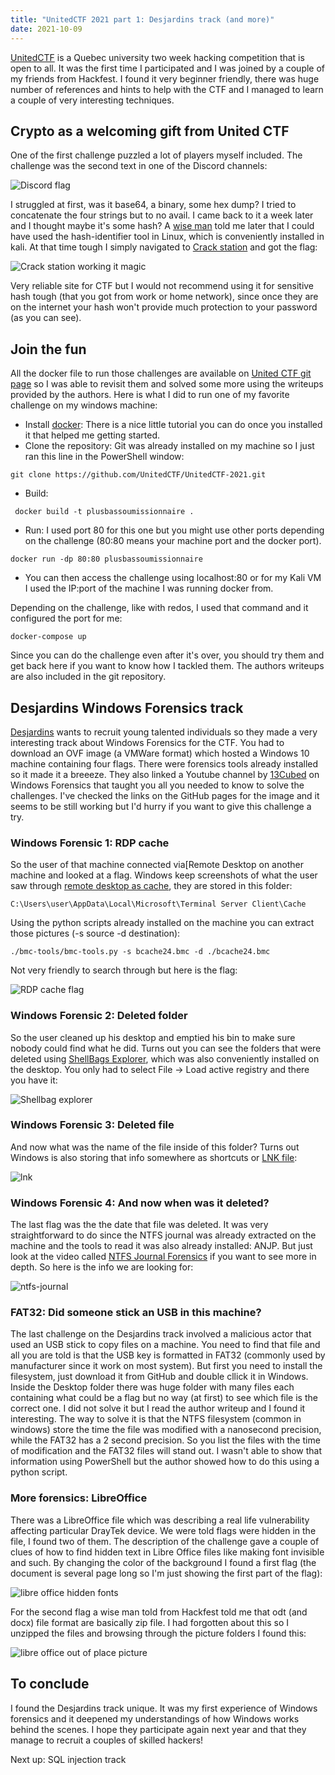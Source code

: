 ```yaml
---
title: "UnitedCTF 2021 part 1: Desjardins track (and more)"
date: 2021-10-09
---
```


[UnitedCTF](https://www.unitedctf.ca/) is a Quebec university two week hacking competition that is open to all. It was the first time I participated and I was joined by a couple of my friends from Hackfest. I found it very beginner friendly, there was huge number of references and hints to help with the CTF and I managed to learn a couple of very interesting techniques. 

## Crypto as a welcoming gift from United CTF

One of the first challenge puzzled a lot of players myself included. The challenge was the second text in one of the Discord channels:

![Discord flag](/will-hack-for-coffee/assets/images/unitedctf2021/discord-flag.png)

I struggled at first, was it base64, a binary, some hex dump? I tried to concatenate the four strings but to no avail. I came back to it a week later and I thought maybe it's some hash? A [wise man](https://www.mindkind.org/index.php) told me later that I could have used the hash-identifier tool in Linux, which is conveniently installed in kali. At that time tough I simply navigated to [Crack station](https://crackstation.net/) and got the flag:

![Crack station working it magic](/will-hack-for-coffee/assets/images/unitedctf2021/crack-station-magic.png)

Very reliable site for CTF but I would not recommend using it for sensitive hash tough (that you got from work or home network), since once they are on the internet your hash won't provide much protection to your password (as you can see).

## Join the fun

All the docker file to run those challenges are available on [United CTF git page](https://github.com/UnitedCTF/UnitedCTF-2021) so I was able to revisit them and solved some more using the writeups provided by the authors. Here is what I did to run one of my favorite challenge on my windows machine:
- Install [docker](https://www.docker.com/get-started): There is a nice little tutorial you can do once you installed it that helped me getting started.
- Clone the repository: Git was already installed on my machine so I just ran this line in the PowerShell window:
````
git clone https://github.com/UnitedCTF/UnitedCTF-2021.git
````
- Build:
````
 docker build -t plusbassoumissionnaire .
````
- Run: I used port 80 for this one but you might use other ports depending on the challenge (80:80 means your machine port and the docker port).
````
docker run -dp 80:80 plusbassoumissionnaire
````
- You can then access the challenge using localhost:80 or for my Kali VM I used the IP:port of the machine I was running docker from.

Depending on the challenge, like with redos, I used that command and it configured the port for me:
````
docker-compose up
````

Since you can do the challenge even after it's over, you should try them and get back here if you want to know how I tackled them. The authors writeups are also included in the git repository.

## Desjardins Windows Forensics track

[Desjardins](https://github.com/UnitedCTF/UnitedCTF-2021/blob/main/challenges/desjardins/Looking%20for%20interns-Recherchons%20des%20stagiaires.md) wants to recruit young talented individuals so they made a very interesting track about Windows Forensics for the CTF. You had to download an OVF image (a VMWare format) which hosted a Windows 10 machine containing four flags. There were forensics tools already installed so it made it a breeeze. They also linked a Youtube channel by [13Cubed](https://www.youtube.com/playlist?list=PLlv3b9B16ZadqDQH0lTRO4kqn2P1g9Mve) on Windows Forensics that taught you all you needed to know to solve the challenges. I've checked the links on the GitHub pages for the image and it seems to be still working but I'd hurry if you want to give this challenge a try.

### Windows Forensic 1: RDP cache

So the user of that machine connected via[Remote Desktop on another machine and looked at a flag. Windows keep screenshots of what the user saw through [remote desktop as cache](https://www.youtube.com/watch?v=NnEOk5-Dstw), they are stored in this folder:
````
C:\Users\user\AppData\Local\Microsoft\Terminal Server Client\Cache
```` 
Using the python scripts already installed on the machine you can extract those pictures (-s source -d destination):
````
./bmc-tools/bmc-tools.py -s bcache24.bmc -d ./bcache24.bmc
````
Not very friendly to search through but here is the flag:

![RDP cache flag](/will-hack-for-coffee/assets/images/unitedctf2021/rdp-cache-flag.png)

### Windows Forensic 2: Deleted folder

So the user cleaned up his desktop and emptied his bin to make sure nobody could find what he did. Turns out you can see the folders that were deleted using [ShellBags Explorer](https://www.youtube.com/watch?v=YvVemshnpKQ), which was also conveniently installed on the desktop. You only had to select File -> Load active registry and there you have it:

![Shellbag explorer](/will-hack-for-coffee/assets/images/unitedctf2021/shellbag-explorer.png)

### Windows Forensic 3: Deleted file

And now what was the name of the file inside of this folder? Turns out Windows is also storing that info somewhere as shortcuts or [LNK file](https://www.youtube.com/watch?v=YvVemshnpKQ):

![lnk](/will-hack-for-coffee/assets/images/unitedctf2021/lnk.png)

### Windows Forensic 4: And now when was it deleted?

The last flag was the the date that file was deleted. It was very straightforward to do since the NTFS journal was already extracted on the machine and the tools to read it was also already installed: ANJP. But just look at the video called [NTFS Journal Forensics](https://www.youtube.com/watch?v=1mwiShxREm8) if you want to see more in depth. So here is the info we are looking for:

![ntfs-journal](/will-hack-for-coffee/assets/images/unitedctf2021/ntfs-journal.png)

### FAT32: Did someone stick an USB in this machine?

The last challenge on the Desjardins track involved a malicious actor that used an USB stick to copy files on a machine. You need to find that file and all you are told is that the USB key is formatted in FAT32 (commonly used by manufacturer since it work on most system). But first you need to install the filesystem, just download it from GitHub and double cllick it in Windows. Inside the Desktop folder there was huge folder with many files each containing what could be a flag but no way (at first) to see which file is the correct one.  I did not solve it but I read the author writeup and I found it interesting. The way to solve it is that the NTFS filesystem (common in windows) store the time the file was modified with a nanosecond precision, while the FAT32 has a 2 second precision. So you list the files with the time of modification and the FAT32 files will stand out. I wasn't able to show that information using PowerShell but the author showed how to do this using a python script.

### More forensics: LibreOffice

There was a LibreOffice file which was describing a real life vulnerability affecting particular DrayTek device. We were told flags were hidden in the file, I found two of them. The description of the challenge gave a couple of clues of how to find hidden text in Libre Office files like making font invisible and such. By changing the color of the background I found a first flag (the document is several page long so I'm just showing the first part of the flag):

![libre office hidden fonts](/will-hack-for-coffee/assets/images/unitedctf2021/libre-office-hidden-fonts.png)

For the second flag a wise man told from Hackfest told me that odt (and docx) file format are basically zip file. I had forgotten about this so I unzipped the files and browsing through the picture folders I found this:

![libre office out of place picture](/will-hack-for-coffee/assets/images/unitedctf2021/libre-office-007.png)

## To conclude

I found the Desjardins track unique. It was my first experience of Windows forensics and it deepened my understandings of how Windows works behind the scenes. I hope they participate again next year and that they manage to recruit a couples of skilled hackers! 

Next up: SQL injection track


